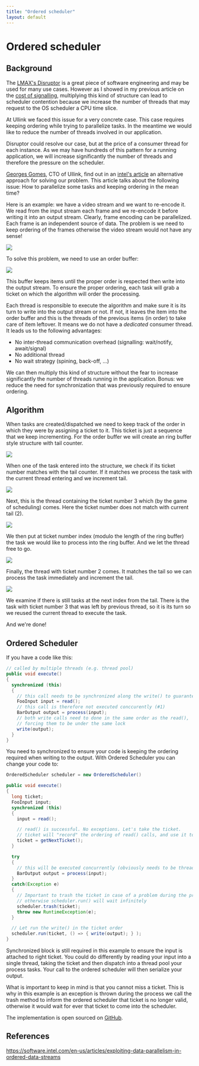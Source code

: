 ```yaml
---
title: "Ordered scheduler"
layout: default
---
```

# Ordered scheduler
## Background

The [LMAX's Disruptor](https://lmax-exchange.github.io/disruptor/) is a great piece of software engineering and may be used for many use cases. However as I showed in my previous article on the [cost of signalling](https://jpbempel.github.io/2015/07/13/notify-oh-wait-i-have-a-signal.html), multiplying this kind of structure can lead to scheduler contention because we increase the number of threads that may request to the OS scheduler a CPU time slice.

At Ullink we faced this issue for a very concrete case. This case requires keeping ordering while trying to parallelize tasks. In the meantime we would like to reduce the number of threads involved in our application.

Disruptor could resolve our case, but at the price of a consumer thread for each instance. As we may have hundreds of this pattern for a running application, we will increase significantly the number of threads and therefore the pressure on the scheduler.

[Georges Gomes](https://twitter.com/georges_gomes), CTO of Ullink, find out in an [intel's article](https://software.intel.com/en-us/articles/exploiting-data-parallelism-in-ordered-data-streams) an alternative approach for solving our problem. This article talks about the following issue: How to parallelize some tasks and keeping ordering in the mean time?

Here is an example: we have a video stream and we want to re-encode it. We read from the input stream each frame and we re-encode it before writing it into an output stream.
Clearly, frame encoding can be parallelized. Each frame is an independent source of data. The problem is we need to keep ordering of the frames otherwise the video stream would not have any sense!

![](/assets/2015/08/OrderedScheduler1.png)

To solve this problem, we need to use an order buffer:

![](/assets/2015/08/OrderedScheduler2.png)

This buffer keeps items until the proper order is respected then write into the output stream.
To ensure the proper ordering, each task will grab a ticket on which the algorithm will order the processing.

Each thread is responsible to execute the algorithm and make sure it is its turn to write into the output stream or not. If not, it leaves the item into the order buffer and this is the threads of the previous items (in order) to take care of item leftover. It means we do not have a *dedicated* consumer thread. It leads us to the following advantages:

* No inter-thread communication overhead (signalling: wait/notify, await/signal)
* No additional thread
* No wait strategy (spining, back-off, ...)

We can then multiply this kind of structure without the fear to increase significantly the number of threads running in the application. Bonus: we reduce the need for synchronization that was previously required to ensure ordering.

## Algorithm
When tasks are created/dispatched we need to keep track of the order in which they were by assigning a ticket to it. This ticket is just a sequence that we keep incrementing.
For the order buffer we will create an ring buffer style structure with tail counter.

![](/assets/2015/08/OrderedScheduler3.png)

When one of the task entered into the structure, we check if its ticket number matches with the tail counter. If it matches we process the task with the current thread entering and we increment tail.

![](/assets/2015/08/OrderedScheduler4.png)

Next, this is the thread containing the ticket number 3 which (by the game of scheduling) comes. Here the ticket number does not match with current tail (2).

![](/assets/2015/08/OrderedScheduler5.png)

We then put at ticket number index (modulo the length of the ring buffer) the task we would like to process into the ring buffer. And we let the thread free to go.

![](/assets/2015/08/OrderedScheduler6.png)

Finally, the thread with ticket number 2 comes. It matches the tail so we can process the task immediately and increment the tail.

![](/assets/2015/08/OrderedScheduler8.png)

We examine if there is still tasks at the next index from the tail. There is the task with ticket number 3 that was left by previous thread, so it is its turn so we reused the current thread to execute the task.

And we're done!

## Ordered Scheduler

If you have a code like this:
```java
// called by multiple threads (e.g. thread pool)
public void execute()
{
  synchronized (this)
  {
    // this call needs to be synchronized along the write() to guarantee same ordering
    FooInput input = read();
    // this call is therefore not executed conccurently (#1)
    BarOutput output = process(input);
    // both write calls need to done in the same order as the read(),
    // forcing them to be under the same lock
    write(output);
  }
}
```
You need to synchronized to ensure your code is keeping the ordering required when writing to the output.
With Ordered Scheduler you can change your code to:
```java
OrderedScheduler scheduler = new OrderedScheduler()

public void execute()
{
  long ticket;
  FooInput input;
  synchronized (this)
  {
    input = read();

    // read() is successful. No exceptions. Let's take the ticket.
    // ticket will "record" the ordering of read() calls, and use it to guarantee same write() ordering
    ticket = getNextTicket();
  }

  try
  {
    // this will be executed concurrently (obviously needs to be thread-safe)
    BarOutput output = process(input);
  }
  catch(Exception e)
  {
    // Important to trash the ticket in case of a problem during the processing
    // otherwise scheduler.run() will wait infinitely
    scheduler.trash(ticket);
    throw new RuntimeException(e);
  }

  // Let run the write() in the ticket order
  scheduler.run(ticket, () => { write(output); } );
}
``` 
Synchronized block is still required in this example to ensure the input is attached to right ticket. You could do differently by reading your input into a single thread, taking the ticket and then dispatch into a thread pool your process tasks. Your call to the ordered scheduler will then serialize your output.

What is important to keep in mind is that you cannot miss a ticket. This is why in this example is an exception is thrown during the process we call the trash method to inform the ordered scheduler that ticket is no longer valid, otherwise it would wait for ever that ticket to come into the scheduler.

The implementation is open sourced on [GitHub](https://github.com/Ullink/ordered-scheduler).

## References
https://software.intel.com/en-us/articles/exploiting-data-parallelism-in-ordered-data-streams
